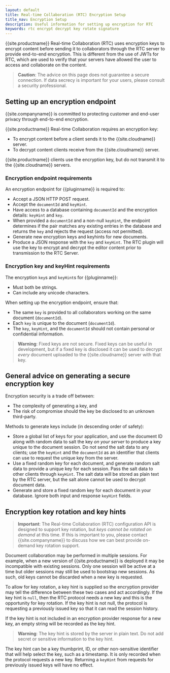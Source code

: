 ```yaml
---
layout: default
title: Real-time Collaboration (RTC) Encryption Setup
title_nav: Encryption Setup
description: Useful information for setting up encryption for RTC
keywords: rtc encrypt decrypt key rotate signature
---
```


{{site.productname}} Real-time Collaboration (RTC) uses encryption keys to encrypt content before sending it to collaborators through the RTC server to provide end-to-end encryption. This is different from the use of JWTs for RTC, which are used to verify that your servers have allowed the user to access and collaborate on the content.

> **Caution**: The advice on this page does not guarantee a secure connection. If data secrecy is important for your users, please consult a security professional.

## Setting up an encryption endpoint

{{site.companyname}} is committed to protecting customer and end-user privacy through end-to-end encryption.

{{site.productname}} Real-time Collaboration requires an encryption key:

- To encrypt content before a client sends it to the {{site.cloudname}} server.
- To decrypt content clients receive from the {{site.cloudname}} server.

{{site.productname}} clients use the encryption key, but do not transmit it to the {{site.cloudname}} servers.

### Encryption endpoint requirements

An encryption endpoint for {{pluginname}} is required to:

- Accept a JSON HTTP POST request.
- Accept the `documentId` and `keyHint`.
- Have access to a database containing `documentId` and the encryption details: `keyHint` and `key`.
- When provided a `documentId` and a non-null `keyHint`, the endpoint determines if the pair matches any existing entries in the database and returns the `key` and rejects the request (access not permitted).
- Generate new encryption keys and keyhints for new documents.
- Produce a JSON response with the `key` and `keyHint`. The RTC plugin will use the key to encrypt and decrypt the editor content prior to transmission to the RTC Server.

### Encryption key and keyHint requirements

The encryption `key`s and `keyHint`s for {{pluginname}}:

- Must both be strings.
- Can include any unicode characters.

When setting up the encryption endpoint, ensure that:

- The same `key` is provided to all collaborators working on the same document (`documentId`).
- Each `key` is unique to the document (`documentId`).
- The `key`, `keyHint`, and the `documentId` should not contain personal or confidential information.

> **Warning**: Fixed keys are not secure. Fixed keys can be useful in development, but if a fixed key is disclosed it can be used to decrypt _every_ document uploaded to the {{site.cloudname}} server with that key.

## General advice on generating a secure encryption key

Encryption security is a trade off between:

- The complexity of generating a key, and
- The risk of compromise should the key be disclosed to an unknown third-party.

Methods to generate keys include (in descending order of safety):

- Store a global list of keys for your application, and use the document ID along with random data to salt the key _on your server_ to produce a key unique to the document session. Do not send the salt data to any clients; use the `keyHint` and the `documentId` as an identifier that clients can use to request the unique key from the server.
- Use a fixed random key for each document, and generate random salt data to provide a unique key for each session. Pass the salt data to other clients through `keyHint`. The salt data will be stored as plain text by the RTC server, but the salt alone cannot be used to decrypt document data.
- Generate and store a fixed random key for each document in your database. Ignore both input and response `keyHint` fields.

## Encryption key rotation and key hints

> **Important**: The Real-time Collaboration (RTC) configuration API is designed to support key rotation, but _keys cannot be rotated on demand_ at this time. If this is important to you, please contact {{site.companyname}} to discuss how we can best provide on-demand key rotation support.

Document collaboration may be performed in multiple sessions. For example, when a new version of {{site.productname}} is deployed it may be incompatible with existing sessions. Only one session will be active at a time but older sessions may still be used to bootstrap new sessions. As such, old keys cannot be discarded when a new key is requested.

To allow for key rotation, a key hint is supplied so the encryption provider may tell the difference between these two cases and act accordingly. If the key hint is `null`, then the RTC protocol needs a new key and this is the opportunity for key rotation. If the key hint is not null, the protocol is requesting a previously issued key so that it can read the session history.

If the key hint is not included in an encryption provider response for a new key, an empty string will be recorded as the key hint.

> **Warning**: The key hint is stored by the server in plain text. Do not add secret or sensitive information to the key hint.

The key hint can be a key thumbprint, ID, or other non-sensitive identifier that will help select the key, such as a timestamp. It is only recorded when the protocol requests a new key. Returning a `keyHint` from requests for previously issued keys will have no effect.
